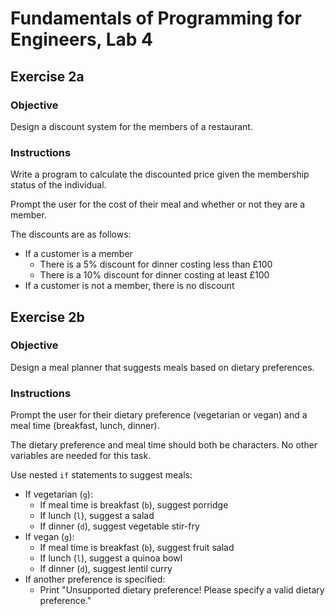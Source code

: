 # Fundamentals of Programming for Engineers, Lab 4

## Exercise 2a

### Objective
Design a discount system for the members of a restaurant.

### Instructions
Write a program to calculate the discounted price given the membership status 
of the individual.

Prompt the user for the cost of their meal and whether or not they are a
member.

The discounts are as follows:
- If a customer is a member
  - There is a 5% discount for dinner costing less than £100
  - There is a 10% discount for dinner costing at least £100
- If a customer is not a member, there is no discount

## Exercise 2b

### Objective
Design a meal planner that suggests meals based on dietary preferences.

### Instructions
Prompt the user for their dietary preference (vegetarian or vegan) and a meal 
time (breakfast, lunch, dinner).

The dietary preference and meal time should both be characters. No other variables
are needed for this task.

Use nested `if` statements to suggest meals:
- If vegetarian (`g`):
    - If meal time is breakfast (`b`), suggest porridge
    - If lunch (`l`), suggest a salad
    - If dinner (`d`), suggest vegetable stir-fry
- If vegan (`g`):
    - If meal time is breakfast (`b`), suggest fruit salad
    - If lunch (`l`), suggest a quinoa bowl
    - If dinner (`d`), suggest lentil curry
- If another preference is specified:
    - Print "Unsupported dietary preference! Please specify a valid dietary
      preference."

